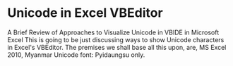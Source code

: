 # Unicode in Excel VBEditor
A Brief Review of Approaches to Visualize Unicode in VBIDE in Microsoft Excel
This is going to be just discussing ways to show Unicode characters in Excel's VBEditor.
The premises we shall base all this upon, are, MS Excel 2010, Myanmar Unicode font: Pyidaungsu only.  
